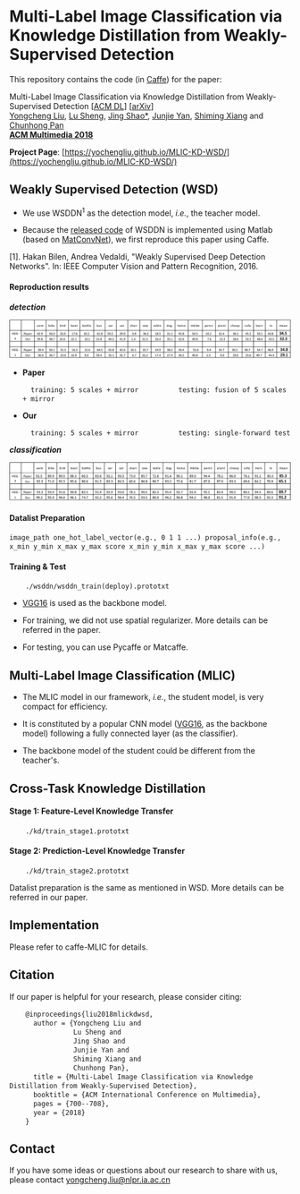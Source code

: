 Multi-Label Image Classification via Knowledge Distillation from Weakly-Supervised Detection    
===
This repository contains the code (in [Caffe](https://github.com/BVLC/caffe)) for the paper:

Multi-Label Image Classification via Knowledge Distillation from Weakly-Supervised Detection [[ACM DL](https://dl.acm.org/citation.cfm?id=3240567)] [[arXiv](https://arxiv.org/abs/1809.05884)]
<br>
[Yongcheng Liu](https://www.researchgate.net/profile/Yongcheng_Liu), [Lu Sheng](https://lucassheng.github.io/), [Jing Shao*](https://amandajshao.github.io/), [Junjie Yan](http://www.cbsr.ia.ac.cn/users/jjyan/main.htm), [Shiming Xiang](https://scholar.google.com/citations?user=0ggsACEAAAAJ&hl=zh-CN) and [Chunhong Pan](http://people.ucas.ac.cn/~0005314)
<br>
[__ACM Multimedia 2018__](http://www.acmmm.org/2018/)

__Project Page__: [https://yochengliu.github.io/MLIC-KD-WSD/](https://yochengliu.github.io/MLIC-KD-WSD/)

## Weakly Supervised Detection (WSD)
 
- We use WSDDN<sup>1</sup> as the detection model, *i.e.*, the teacher model. 

- Because the [released code](https://github.com/hbilen/WSDDN) of WSDDN is implemented using Matlab (based on [MatConvNet](http://www.vlfeat.org/matconvnet/)), we first reproduce this paper using Caffe.

[1]. Hakan Bilen, Andrea Vedaldi, "Weakly Supervised Deep Detection Networks". In: IEEE Computer Vision and Pattern Recognition, 2016.

#### Reproduction results

**_detection_**  

[wsddn_det]: ./docs/images/wsddn_det.jpg
![wsddn_det]

- __Paper__ 

        training: 5 scales + mirror          testing: fusion of 5 scales + mirror

- __Our__   

        training: 5 scales + mirror          testing: single-forward test

**_classification_**

[wsddn_cls]: ./docs/images/wsddn_cls.jpg
![wsddn_cls]

#### Datalist Preparation

    image_path one_hot_label_vector(e.g., 0 1 1 ...) proposal_info(e.g., x_min y_min x_max y_max score x_min y_min x_max y_max score ...)

#### Training & Test

        ./wsddn/wsddn_train(deploy).prototxt
    
- [VGG16](http://www.robots.ox.ac.uk/~vgg/research/very_deep/) is used as the backbone model.

- For training, we did not use spatial regularizer. More details can be referred in the paper.

- For testing, you can use Pycaffe or Matcaffe.

## Multi-Label Image Classification (MLIC)
   
- The MLIC model in our framework, *i.e.*, the student model, is very compact for efficiency.

- It is constituted by a popular CNN model ([VGG16](http://www.robots.ox.ac.uk/~vgg/research/very_deep/), as the backbone model) following a fully connected layer (as the classifier).

- The backbone model of the student could be different from the teacher's.

## Cross-Task Knowledge Distillation

#### Stage 1: Feature-Level Knowledge Transfer

        ./kd/train_stage1.prototxt

#### Stage 2: Prediction-Level Knowledge Transfer

        ./kd/train_stage2.prototxt

Datalist preparation is the same as mentioned in WSD. More details can be referred in our paper.

## Implementation

Please refer to caffe-MLIC for details.

## Citation

If our paper is helpful for your research, please consider citing:   

        @inproceedings{liu2018mlickdwsd,   
          author = {Yongcheng Liu and    
                    Lu Sheng and    
                    Jing Shao and   
                    Junjie Yan and   
                    Shiming Xiang and   
                    Chunhong Pan},   
          title = {Multi-Label Image Classification via Knowledge Distillation from Weakly-Supervised Detection},   
          booktitle = {ACM International Conference on Multimedia},    
          pages = {700--708},  
          year = {2018}   
        }   

## Contact

If you have some ideas or questions about our research to share with us, please contact <yongcheng.liu@nlpr.ia.ac.cn>
